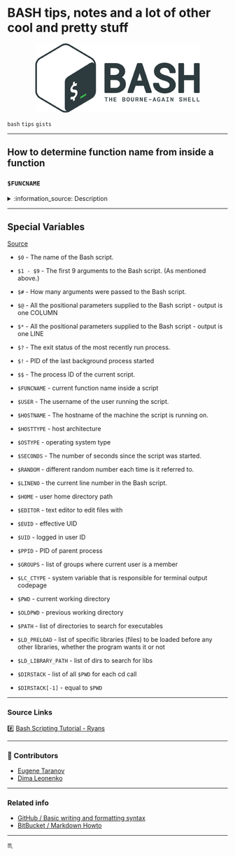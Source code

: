 <!-- # BASH tips, notes and a lot of other cool and pretty stuff # -->

<p align="center">
  <h1 class="text-center">BASH tips, notes and a lot of other cool and pretty stuff</h1>
</p>

<p align="center">
  <img src="../assets/img/bash-logo-web.png" max-width="376px" max-height="158px" alt="Bash Logo" />
</p>

`bash` `tips` `gists`

---

## How to determine function name from inside a function  ##

### `$FUNCNAME` ###

<details>
<summary>:information_source: Description</summary>

  An array variable containing the names of all shell functions currently in the execution call stack.
The element with index 0 is the name of any currently-executing shell function.
The bottom-most element (the one with the highest index) is "main".
This variable exists only when a shell function is executing.
Assignments to `FUNCNAME` have no effect and return an error status.
If `FUNCNAME` is unset, it loses its special properties, even if it is subsequently reset.

  This variable can be used with `BASH_LINENO` and `BASH_SOURCE`.
Each element of `FUNCNAME` has corresponding elements in `BASH_LINENO` and `BASH_SOURCE`
to describe the call stack. For instance, `${FUNCNAME[$i]}` was called from
file `${BASH_SOURCE[$i+1]}` at line number `${BASH_LINENO[$i]}`.
The caller builtin displays the current call stack using this information.
</details>

---

## Special Variables ##

[Source](https://ryanstutorials.net/bash-scripting-tutorial/bash-variables.php)

- `$0` - The name of the Bash script.
- `$1 - $9` - The first 9 arguments to the Bash script. (As mentioned above.)
- `$#` - How many arguments were passed to the Bash script.
- `$@` - All the positional parameters supplied to the Bash script - output is one COLUMN
- `$*` - All the positional parameters supplied to the Bash script - output is one LINE
- `$?` - The exit status of the most recently run process.
- `$!` - PID of the last background process started
- `$$` - The process ID of the current script.

- `$FUNCNAME` - current function name inside a script
- `$USER` - The username of the user running the script.
- `$HOSTNAME` - The hostname of the machine the script is running on.
- `$HOSTTYPE` - host architecture
- `$OSTYPE` - operating system type
- `$SECONDS` - The number of seconds since the script was started.
- `$RANDOM` - different random number each time is it referred to.
- `$LINENO` - the current line number in the Bash script.
- `$HOME` - user home directory path

- `$EDITOR` - text editor to edit files with
- `$EUID` - effective UID
- `$UID` - logged in user ID
- `$PPID` - PID of parent process
- `$GROUPS` - list of groups where current user is a member
- `$LC_CTYPE` - system variable that is responsible for terminal output codepage
- `$PWD` - current working directory
- `$OLDPWD` - previous working directory
- `$PATH` - list of directories to search for executables
- `$LD_PRELOAD` - list of specific libraries (files) to be loaded before any other libraries, whether the program wants it or not
- `$LD_LIBRARY_PATH` - list of dirs to search for libs
- `$DIRSTACK` - list of all `$PWD` for each cd call
- `$DIRSTACK[-1]` - equal to `$PWD`

---

### Source Links ###

:hash: [Bash Scripting Tutorial - Ryans](https://ryanstutorials.net/bash-scripting-tutorial)

---

### :clap: Contributors ###

- [Eugene Taranov](https://github.com/eugenetaranov)
- [Dima Leonenko](https://github.com/dmytroleonenko)

---

### Related info ###

 - [GitHub / Basic writing and formatting syntax](https://help.github.com/articles/basic-writing-and-formatting-syntax/)
 - [BitBucket / Markdown Howto](https://bitbucket.org/tutorials/markdowndemo)

---

:scorpius:
